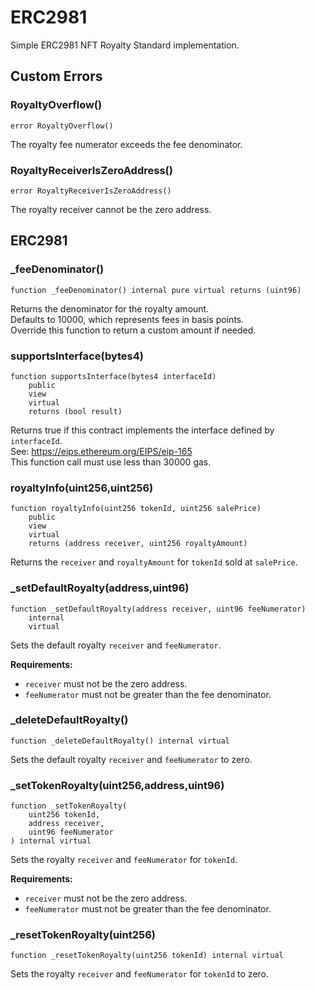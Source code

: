 # ERC2981

Simple ERC2981 NFT Royalty Standard implementation.






<!-- customintro:start --><!-- customintro:end -->

## Custom Errors

### RoyaltyOverflow()

```solidity
error RoyaltyOverflow()
```

The royalty fee numerator exceeds the fee denominator.

### RoyaltyReceiverIsZeroAddress()

```solidity
error RoyaltyReceiverIsZeroAddress()
```

The royalty receiver cannot be the zero address.

## ERC2981

### _feeDenominator()

```solidity
function _feeDenominator() internal pure virtual returns (uint96)
```

Returns the denominator for the royalty amount.   
Defaults to 10000, which represents fees in basis points.   
Override this function to return a custom amount if needed.

### supportsInterface(bytes4)

```solidity
function supportsInterface(bytes4 interfaceId)
    public
    view
    virtual
    returns (bool result)
```

Returns true if this contract implements the interface defined by `interfaceId`.   
See: https://eips.ethereum.org/EIPS/eip-165   
This function call must use less than 30000 gas.

### royaltyInfo(uint256,uint256)

```solidity
function royaltyInfo(uint256 tokenId, uint256 salePrice)
    public
    view
    virtual
    returns (address receiver, uint256 royaltyAmount)
```

Returns the `receiver` and `royaltyAmount` for `tokenId` sold at `salePrice`.

### _setDefaultRoyalty(address,uint96)

```solidity
function _setDefaultRoyalty(address receiver, uint96 feeNumerator)
    internal
    virtual
```

Sets the default royalty `receiver` and `feeNumerator`.   

<b>Requirements:</b>

- `receiver` must not be the zero address.   
- `feeNumerator` must not be greater than the fee denominator.

### _deleteDefaultRoyalty()

```solidity
function _deleteDefaultRoyalty() internal virtual
```

Sets the default royalty `receiver` and `feeNumerator` to zero.

### _setTokenRoyalty(uint256,address,uint96)

```solidity
function _setTokenRoyalty(
    uint256 tokenId,
    address receiver,
    uint96 feeNumerator
) internal virtual
```

Sets the royalty `receiver` and `feeNumerator` for `tokenId`.   

<b>Requirements:</b>

- `receiver` must not be the zero address.   
- `feeNumerator` must not be greater than the fee denominator.

### _resetTokenRoyalty(uint256)

```solidity
function _resetTokenRoyalty(uint256 tokenId) internal virtual
```

Sets the royalty `receiver` and `feeNumerator` for `tokenId` to zero.